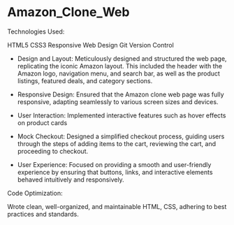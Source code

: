 # Amazon_Clone_Web
Technologies Used:

HTML5
CSS3
Responsive Web Design
Git Version Control

  *  Design and Layout: 
        Meticulously designed and structured the web page, replicating the iconic Amazon layout. This included the header with the Amazon logo, navigation menu, 
        and search bar, as well as the product listings, featured deals, and category sections.

  *  Responsive Design: 
        Ensured that the Amazon clone web page was fully responsive, adapting seamlessly to various screen sizes and devices.

  *  User Interaction: 
        Implemented interactive features such as hover effects on product cards

  *  Mock Checkout: 
        Designed a simplified checkout process, guiding users through the steps of adding items to the cart, reviewing the cart, and proceeding to checkout.

  *  User Experience: 
        Focused on providing a smooth and user-friendly experience by ensuring that buttons, links, and interactive elements behaved intuitively and responsively.
     

Code Optimization: 

Wrote clean, well-organized, and maintainable HTML, CSS, adhering to best practices and standards.


